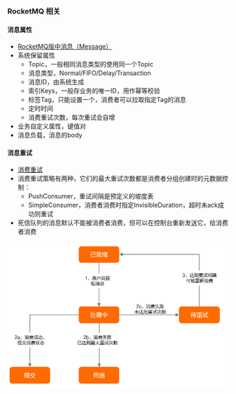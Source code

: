 ### RocketMQ 相关

#### 消息属性
* [RocketMQ版中消息（Message）](https://help.aliyun.com/document_detail/440345.html)
* 系统保留属性
  * Topic，一般相同消息类型的使用同一个Topic
  * 消息类型，Normal/FIFO/Delay/Transaction
  * 消息ID，由系统生成
  * 索引Keys，一般存业务的唯一ID，用作幂等校验
  * 标签Tag，只能设置一个，消费者可以拉取指定Tag的消息
  * 定时时间
  * 消费重试次数，每次重试会自增
* 业务自定义属性，键值对
* 消息负载，消息的body

#### 消息重试
* [消费重试](https://rocketmq.apache.org/zh/docs/featureBehavior/10consumerretrypolicy)
* 消费重试策略有两种，它们的最大重试次数都是消费者分组创建时的元数据控制：
  * PushConsumer，重试间隔是预定义的坡度表
  * SimpleConsumer，消费者消费时指定InvisibleDuration，超时未ack成功则重试
* 死信队列的消息默认不能被消费者消费，但可以在控制台重新发送它，给消费者消费

![img](../images/rocket-mq-retry.png)






